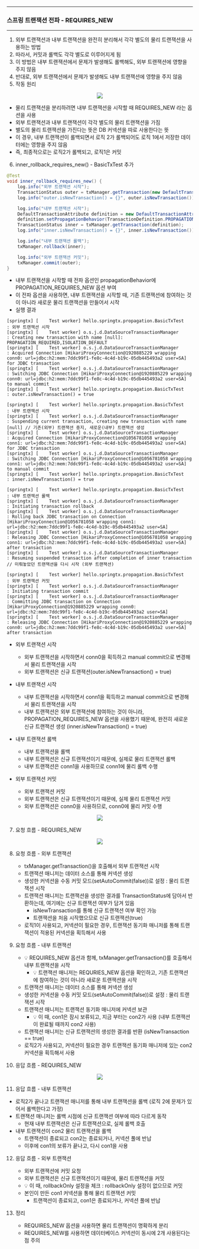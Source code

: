 -----
### 스프링 트랜잭션 전파 - REQUIRES_NEW
-----
1. 외부 트랜잭션과 내부 트랜잭션을 완전히 분리해서 각각 별도의 물리 트랜잭션을 사용하는 방법
2. 따라서, 커밋과 롤백도 각각 별도로 이루어지게 됨
3. 이 방법은 내부 트랜잭션에서 문제가 발생해도 롤백해도, 외부 트랜잭션에 영향을 주지 않음
4. 반대로, 외부 트랜잭션에서 문제가 발생해도 내부 트랜잭션에 영향을 주지 않음
5. 작동 원리
<div align="center">
<img src="https://github.com/user-attachments/assets/844544ce-210f-4255-bade-b14af8e3d509">
</div>

  - 물리 트랜잭션을 분리하려면 내부 트랜잭션을 시작할 때 REQUIRES_NEW 라는 옵션을 사용
  - 외부 트랜잭션과 내부 트랜잭션이 각각 별도의 물리 트랜잭션을 가짐
  - 별도의 물리 트랜잭션을 가진다는 뜻은 DB 커넥션을 따로 사용한다는 뜻
  - 이 경우, 내부 트랜잭션이 롤백되면서 로직 2가 롤백되어도 로직 1에서 저장한 데이터에는 영향을 주지 않음
  - 즉, 최종적으로는 로직2가 롤백되고, 로직1은 커밋

6. inner_rollback_requires_new() - BasicTxTest 추가
```java
@Test
void inner_rollback_requires_new() {
    log.info("외부 트랜잭션 시작");
    TransactionStatus outer = txManager.getTransaction(new DefaultTransactionAttribute());
    log.info("outer.isNewTransaction() = {}", outer.isNewTransaction());

    log.info("내부 트랜잭션 시작");
    DefaultTransactionAttribute definition = new DefaultTransactionAttribute();
    definition.setPropagationBehavior(TransactionDefinition.PROPAGATION_REQUIRES_NEW);
    TransactionStatus inner = txManager.getTransaction(definition);
    log.info("inner.isNewTransaction() = {}", inner.isNewTransaction());

    log.info("내부 트랜잭션 롤백");
    txManager.rollback(inner);

    log.info("외부 트랜잭션 커밋");
    txManager.commit(outer);
}
```
  - 내부 트랜잭션을 시작할 때 전파 옵션인 propagationBehavior에 PROPAGATION_REQUIRES_NEW 옵션 부여
  - 이 전파 옵션을 사용하면, 내부 트랜잭션을 시작할 때, 기존 트랜잭션에 참여하는 것이 아니라 새로운 물리 트랜잭션을 만들어서 시작
  - 실행 결과
```
[springtx] [    Test worker] hello.springtx.propagation.BasicTxTest   : 외부 트랜잭션 시작
[springtx] [    Test worker] o.s.j.d.DataSourceTransactionManager     : Creating new transaction with name [null]: PROPAGATION_REQUIRED,ISOLATION_DEFAULT
[springtx] [    Test worker] o.s.j.d.DataSourceTransactionManager     : Acquired Connection [HikariProxyConnection@1920885229 wrapping conn0: url=jdbc:h2:mem:7ddc99f1-fe8c-4c4d-b19c-05db445493a2 user=SA] for JDBC transaction
[springtx] [    Test worker] o.s.j.d.DataSourceTransactionManager     : Switching JDBC Connection [HikariProxyConnection@1920885229 wrapping conn0: url=jdbc:h2:mem:7ddc99f1-fe8c-4c4d-b19c-05db445493a2 user=SA] to manual commit
[springtx] [    Test worker] hello.springtx.propagation.BasicTxTest   : outer.isNewTransaction() = true

[springtx] [    Test worker] hello.springtx.propagation.BasicTxTest   : 내부 트랜잭션 시작
[springtx] [    Test worker] o.s.j.d.DataSourceTransactionManager     : Suspending current transaction, creating new transaction with name [null] // 기존(외부) 트랜잭션 중지, 새로운(내부) 트랜잭션 생성
[springtx] [    Test worker] o.s.j.d.DataSourceTransactionManager     : Acquired Connection [HikariProxyConnection@1056781058 wrapping conn1: url=jdbc:h2:mem:7ddc99f1-fe8c-4c4d-b19c-05db445493a2 user=SA] for JDBC transaction
[springtx] [    Test worker] o.s.j.d.DataSourceTransactionManager     : Switching JDBC Connection [HikariProxyConnection@1056781058 wrapping conn1: url=jdbc:h2:mem:7ddc99f1-fe8c-4c4d-b19c-05db445493a2 user=SA] to manual commit
[springtx] [    Test worker] hello.springtx.propagation.BasicTxTest   : inner.isNewTransaction() = true

[springtx] [    Test worker] hello.springtx.propagation.BasicTxTest   : 내부 트랜잭션 롤백
[springtx] [    Test worker] o.s.j.d.DataSourceTransactionManager     : Initiating transaction rollback
[springtx] [    Test worker] o.s.j.d.DataSourceTransactionManager     : Rolling back JDBC transaction on Connection [HikariProxyConnection@1056781058 wrapping conn1: url=jdbc:h2:mem:7ddc99f1-fe8c-4c4d-b19c-05db445493a2 user=SA]
[springtx] [    Test worker] o.s.j.d.DataSourceTransactionManager     : Releasing JDBC Connection [HikariProxyConnection@1056781058 wrapping conn1: url=jdbc:h2:mem:7ddc99f1-fe8c-4c4d-b19c-05db445493a2 user=SA] after transaction
[springtx] [    Test worker] o.s.j.d.DataSourceTransactionManager     : Resuming suspended transaction after completion of inner transaction // 미뤄놓았던 트랜잭션을 다시 시작 (외부 트랜잭션)

[springtx] [    Test worker] hello.springtx.propagation.BasicTxTest   : 외부 트랜잭션 커밋
[springtx] [    Test worker] o.s.j.d.DataSourceTransactionManager     : Initiating transaction commit
[springtx] [    Test worker] o.s.j.d.DataSourceTransactionManager     : Committing JDBC transaction on Connection [HikariProxyConnection@1920885229 wrapping conn0: url=jdbc:h2:mem:7ddc99f1-fe8c-4c4d-b19c-05db445493a2 user=SA]
[springtx] [    Test worker] o.s.j.d.DataSourceTransactionManager     : Releasing JDBC Connection [HikariProxyConnection@1920885229 wrapping conn0: url=jdbc:h2:mem:7ddc99f1-fe8c-4c4d-b19c-05db445493a2 user=SA] after transaction
```
  - 외부 트랜잭션 시작
    + 외부 트랜잭션을 시작하면서 conn0을 획득하고 manual commit으로 변경해서 물리 트랜잭션을 시작
    + 외부 트랜잭션은 신규 트랜잭션(outer.isNewTransaction() = true)
   
  - 내부 트랜잭션 시작
    + 내부 트랜잭션을 시작하면서 conn1을 획득하고 manual commit으로 변경해서 물리 트랜잭션을 시작
    + 내부 트랜잭션은 외부 트랜잭션에 참여하는 것이 아니라, PROPAGATION_REQUIRES_NEW 옵션을 사용했기 때문에, 완전히 새로운 신규 트랜잭션 생성 (inner.isNewTransaction() = true)

  - 내부 트랜잭션 롤백
    + 내부 트랜잭션을 롤백
    + 내부 트랜잭션은 신규 트랜잭션이기 때문에, 실제로 물리 트랜잭션 롤백
    + 내부 트랜잭션은 conn1을 사용하므로 conn1에 물리 롤백 수행

  - 외부 트랜잭션 커밋
    + 외부 트랜잭션 커밋
    + 외부 트랜잭션은 신규 트랜잭션이기 때문에, 실제 물리 트랜잭션 커밋
    + 외부 트랜잭션은 conn0을 사용하므로, conn0에 물리 커밋 수행

<div align="center">
<img src="https://github.com/user-attachments/assets/d819b0f0-7ad1-4e18-a6e5-210e9f178075">
</div>

7. 요청 흐름 - REQUIRES_NEW
<div align="center">
<img src="https://github.com/user-attachments/assets/f3c955c1-d059-48e4-a7fb-e70ebbf4d06a">
</div>

8. 요청 흐름 - 외부 트랜잭션
   - txManager.getTransaction()을 호출해서 외부 트랜잭션 시작
   - 트랜잭션 매니저는 데이터 소스를 통해 커넥션 생성
   - 생성한 커넥션을 수동 커밋 모드(setAutoCommit(false))로 설정 : 물리 트랜잭션 시작
   - 트랜잭션 매니저는 트랜잭션을 생성한 결과를 TransactionStatus에 담아서 반환하는데, 여기에는 신규 트랜잭션 여부가 담겨 있음
     + isNewTransaction를 통해 신규 트랜잭션 여부 확인 가능
     + 트랜잭션을 처음 시작했으므로 신규 트랜잭션(true)
   - 로직1이 사용되고, 커넥션이 필요한 경우, 트랜잭션 동기화 매니저를 통해 트랜잭션이 적용된 커넥션을 획득해서 사용
  
9. 요청 흐름 - 내부 트랜잭션
   - 💡 REQUIRES_NEW 옵션과 함께, txManager.getTransaction()를 호출해서 내부 트랜잭션을 시작
     + 💡 트랜잭션 매니저는 REQURIES_NEW 옵션을 확인하고, 기존 트랜잭션에 참여하는 것이 아니라 새로운 트랜잭션을 시작
   - 트랜잭션 매니저는 데이터 소스를 통해 커넥션 생성
   - 생성한 커넥션을 수동 커밋 모드(setAutoCommit(false))로 설정 : 물리 트랜잭션 시작
   - 트랜잭션 매니저는 트랜잭션 동기화 매니저에 커넥션 보관
     + 💡 이 때, con1은 잠시 보류되고, 지금 부터는 con2가 사용 (내부 트랜잭션이 완료될 때까지 con2 사용)
   - 트랜잭션 매니저는 신규 트랜잭션의 생성한 결과를 반환 (isNewTransaction == true)
   - 로직2가 사용되고, 커넥션이 필요한 경우 트랜잭션 동기화 매니저에 있는 con2 커넥션을 획득해서 사용

10. 응답 흐름 - REQUIRES_NEW
<div align="center">
<img src="https://github.com/user-attachments/assets/00fdf588-100e-4168-8ed3-08f22875118e">
</div>

11. 응답 흐름 - 내부 트랜잭션
   - 로직2가 끝나고 트랜잭션 매니저를 통해 내부 트랜잭션을 롤백 (로직 2에 문제가 있어서 롤백한다고 가정)
   - 트랜잭션 매니저는 롤백 시점에 신규 트랜잭션 여부에 따라 다르게 동작
     + 현재 내부 트랜잭션은 신규 트랜잭션으로, 실제 롤백 호출
   - 내부 트랜잭션이 con2 물리 트랜잭션을 롤백
     + 트랜잭션이 종료되고 con2는 종료되거나, 커넥션 풀에 반납
     + 이후에 con1의 보류가 끝나고, 다시 con1을 사용

12. 응답 흐름 - 외부 트랜잭션
    - 외부 트랜잭션에 커밋 요청
    - 외부 트랜잭션은 신규 트랜잭션이기 때문에, 물리 트랜잭션을 커밋
    - 💡 이 때, rollbackOnly 설정을 체크 : rollbackOnly 설정이 없으므로 커밋
    - 본인이 만든 con1 커넥션을 통해 물리 트랜잭션 커밋
      + 트랜잭션이 종료되고, con1은 종료되거나, 커넥션 풀에 반납

13. 정리
    - REQUIRES_NEW 옵션을 사용하면 물리 트랜잭션이 명확하게 분리
    - REQUIRES_NEW를 사용하면 데이터베이스 커넥션이 동시에 2개 사용된다는 점 주의
